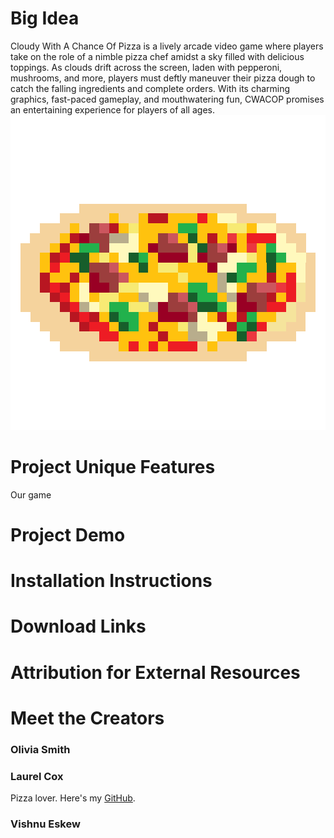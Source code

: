 # Big Idea
Cloudy With A Chance Of Pizza is a lively arcade video game where players take on the role of a nimble pizza chef amidst a sky filled with delicious toppings. As clouds drift across the screen, laden with pepperoni, mushrooms, and more, players must deftly maneuver their pizza dough to catch the falling ingredients and complete orders. With its charming graphics, fast-paced gameplay, and mouthwatering fun, CWACOP promises an entertaining experience for players of all ages.
![Pizza graphic](assets/img/full_pizza.png)

# Project Unique Features
Our game 

# Project Demo

# Installation Instructions

# Download Links

# Attribution for External Resources

# Meet the Creators

### Olivia Smith
### Laurel Cox
Pizza lover. Here's my [GitHub](https://github.com/coxlaurel).
### Vishnu Eskew